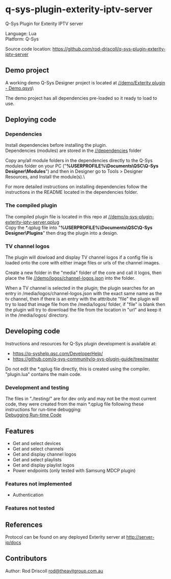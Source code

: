# q-sys-plugin-exterity-iptv-server

Q-Sys Plugin for Exterity IPTV server

Language: Lua\
Platform: Q-Sys

Source code location: <https://github.com/rod-driscoll/q-sys-plugin-exterity-iptv-server>

## Demo project

A working demo Q-Sys Designer project is located at [//demo/Exterity plugin - Demo.qsys](https://github.com/rod-driscoll/q-sys-plugin-exterity-iptv-server/blob/main/demo/Exterity%20plugin%20-%20Demo.qsys)\

The demo project has all dependencies pre-loaded so it ready to load to use.

## Deploying code

### Dependencies

Install dependencies before installing the plugin.\
Dependencies (modules) are stored in the [//dependencies](https://github.com/rod-driscoll/q-sys-plugin-exterity-iptv-server/blob/main/dependencies/) folder

Copy any/all module folders in the dependencies directly to the Q-Sys modules folder on your PC ("**%USERPROFILE%\Documents\QSC\Q-Sys Designer\Modules**") and then in Designer go to Tools > Designer Resources, and Install the module(s).\

For more detailed instructions on installing dependencies follow the instructions in the README located in the dependencies folder.

### The compiled plugin

The compiled plugin file is located in this repo at [//demo/q-sys-plugin-exterity-iptv-server.qplug](https://github.com/rod-driscoll/q-sys-plugin-exterity-iptv-server/blob/main/demo/q-sys-plugin-exterity-iptv-server.qplug)\
Copy the *.qplug file into "**%USERPROFILE%\Documents\QSC\Q-Sys Designer\Plugins**" then drag the plugin into a design.

### TV channel logos

The plugin will dowload and display TV channel logos if a config file is loaded onto the core with either image files or urls of the channel images.

Create a new folder in the "media" folder of the core and call it logos, then place the file [//demo/logos/channel-logos.json](https://github.com/rod-driscoll/q-sys-plugin-exterity-iptv-server/blob/main/demo/logos/channel-logos.json) into the folder.

When a TV channel is selected in the plugin; the plugin searches for an entry in /media/logos/channel-logos.json with the exact same name as the tv channel, then if there is an entry with the atttribute "file" the plugin will try to load that image file from the /media/logos/ folder, if "file" is blank then the plugin will try to download the file from the location in "url" and keep it in the /media/logos/ directory.

## Developing code

Instructions and resources for Q-Sys plugin development is available at:

* <https://q-syshelp.qsc.com/DeveloperHelp/>
* <https://github.com/q-sys-community/q-sys-plugin-guide/tree/master>

Do not edit the *.qplug file directly, this is created using the compiler.
"plugin.lua" contains the main code.

### Development and testing

The files in "./testing/" are for dev only and may not be the most current code, they were created from the main *.qplug file following these instructions for run-time debugging:\
[Debugging Run-time Code](https://q-syshelp.qsc.com/DeveloperHelp/#Getting_Started/Building_a_Plugin.htm?TocPath=Getting%2520Started%257C_____3)

## Features

* Get and select devices
* Get and select channels
* Get and display channel logos
* Get and select playlists
* Get and display playlist logos
* Power endpoints (only tested with Samsung MDCP plugin)

### Features not implemented

* Authentication

### Features not tested

## References

Protocol can be found on any deployed Exterity server at <http://server-ip/docs>

## Contributors

Author: Rod Driscoll <rod@theavitgroup.com.au>
